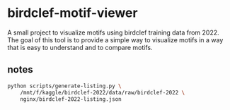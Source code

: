 # birdclef-motif-viewer

A small project to visualize motifs using birdclef training data from 2022. The
goal of this tool is to provide a simple way to visualize motifs in a way that
is easy to understand and to compare motifs.

## notes

```bash
python scripts/generate-listing.py \
    /mnt/f/kaggle/birdclef-2022/data/raw/birdclef-2022 \
    nginx/birdclef-2022-listing.json
```
